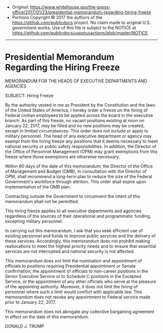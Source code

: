 

* Original: https://www.whitehouse.gov/the-press-office/2017/01/23/presidential-memorandum-regarding-hiring-freeze
* Portions Copyright © 2017 the authors of the https://github.com/publicdocs project. No claim made to original U.S. government works. Use of this file is subject to the NOTICE at https://github.com/publicdocs/uspotusactions/blob/master/NOTICE


-----------

# Presidential Memorandum Regarding the Hiring Freeze

MEMORANDUM FOR THE HEADS OF EXECUTIVE DEPARTMENTS AND AGENCIES

SUBJECT:                    Hiring Freeze

By the authority vested in me as President by the Constitution and the laws of the United States of America, I hereby order a freeze on the hiring of Federal civilian employees to be applied across the board in the executive branch. As part of this freeze, no vacant positions existing at noon on January 22, 2017, may be filled and no new positions may be created, except in limited circumstances. This order does not include or apply to military personnel. The head of any executive department or agency may exempt from the hiring freeze any positions that it deems necessary to meet national security or public safety responsibilities. In addition, the Director of the Office of Personnel Management (OPM) may grant exemptions from this freeze where those exemptions are otherwise necessary.

Within 90 days of the date of this memorandum, the Director of the Office of Management and Budget (OMB), in consultation with the Director of OPM, shall recommend a long-term plan to reduce the size of the Federal Government's workforce through attrition. This order shall expire upon implementation of the OMB plan.

Contracting outside the Government to circumvent the intent of this memorandum shall not be permitted.

This hiring freeze applies to all executive departments and agencies regardless of the sources of their operational and programmatic funding, excepting military personnel.

In carrying out this memorandum, I ask that you seek efficient use of existing personnel and funds to improve public services and the delivery of these services. Accordingly, this memorandum does not prohibit making reallocations to meet the highest priority needs and to ensure that essential services are not interrupted and national security is not affected.

This memorandum does not limit the nomination and appointment of officials to positions requiring Presidential appointment or Senate confirmation, the appointment of officials to non-career positions in the Senior Executive Service or to Schedule C positions in the Excepted Service, or the appointment of any other officials who serve at the pleasure of the appointing authority. Moreover, it does not limit the hiring of personnel where such a limit would conflict with applicable law. This memorandum does not revoke any appointment to Federal service made prior to January 22, 2017.

This memorandum does not abrogate any collective bargaining agreement in effect on the date of this memorandum.

DONALD J. TRUMP
